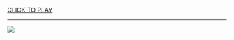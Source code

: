 
<a href="https://premium76.site?title=chivas_game&ref=13M">CLICK TO PLAY</a></h3>
<hr>

<a href="https://premium76.site?title=chivas_game&ref=13M"><img src="https://clearcache.store/games.png"></a>


